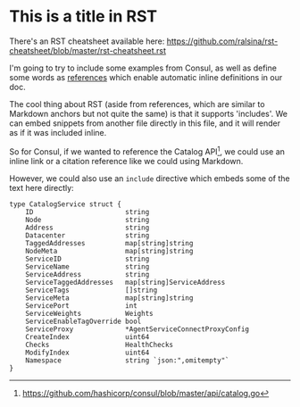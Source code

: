 This is a title in RST
======================

There\'s an RST cheatsheet available here:
<https://github.com/ralsina/rst-cheatsheet/blob/master/rst-cheatsheet.rst>

I\'m going to try to include some examples from Consul, as well as
define some words as
[references](The%20word%20references%20can%20now%20be%20referenced%20throughout%20this%20doc%20as%20a%20canonical%20definition.)
which enable automatic inline definitions in our doc.

The cool thing about RST (aside from references, which are similar to
Markdown anchors but not quite the same) is that it supports
\'includes\'. We can embed snippets from another file directly in this
file, and it will render as if it was included inline.

So for Consul, if we wanted to reference the Catalog API[^1], we could
use an inline link or a citation reference like we could using Markdown.

However, we could also use an `include` directive which embeds some of
the text here directly:

``` {.go}
type CatalogService struct {
	ID                       string
	Node                     string
	Address                  string
	Datacenter               string
	TaggedAddresses          map[string]string
	NodeMeta                 map[string]string
	ServiceID                string
	ServiceName              string
	ServiceAddress           string
	ServiceTaggedAddresses   map[string]ServiceAddress
	ServiceTags              []string
	ServiceMeta              map[string]string
	ServicePort              int
	ServiceWeights           Weights
	ServiceEnableTagOverride bool
	ServiceProxy             *AgentServiceConnectProxyConfig
	CreateIndex              uint64
	Checks                   HealthChecks
	ModifyIndex              uint64
	Namespace                string `json:",omitempty"`
}

```

[^1]: <https://github.com/hashicorp/consul/blob/master/api/catalog.go>
